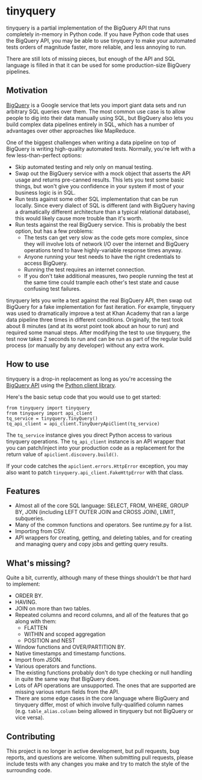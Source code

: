 # tinyquery
tinyquery is a partial implementation of the BigQuery API that runs completely
in-memory in Python code. If you have Python code that uses the BigQuery API,
you may be able to use tinyquery to make your automated tests orders of
magnitude faster, more reliable, and less annoying to run.

There are still lots of missing pieces, but enough of the API and SQL language
is filled in that it can be used for some production-size BigQuery pipelines.

## Motivation
[BigQuery](https://developers.google.com/bigquery/) is a Google service that
lets you import giant data sets and run arbitrary SQL queries over them. The
most common use case is to allow people to dig into their data manually using
SQL, but BigQuery also lets you build complex data pipelines entirely in SQL,
which has a number of advantages over other approaches like MapReduce.

One of the biggest challenges when writing a data pipeline on top of BigQuery
is writing high-quality automated tests. Normally, you're left with a few
less-than-perfect options:

* Skip automated testing and rely only on manual testing.
* Swap out the BigQuery service with a mock object that asserts the API usage
and returns pre-canned results. This lets you test some basic things, but won't
give you confidence in your system if most of your business logic is in SQL.
* Run tests against some other SQL implementation that can be run locally.
Since every dialect of SQL is different (and with BigQuery having a
dramatically different architecture than a typical relational database), this
would likely cause more trouble than it's worth.
* Run tests against the real BigQuery service. This is probably the best
option, but has a few problems:
    * The tests can get very slow as the code gets more complex, since they
    will involve lots of network I/O over the internet and BigQuery operations
    tend to have highly-variable response times anyway.
    * Anyone running your test needs to have the right credentials to access
    BigQuery.
    * Running the test requires an internet connection.
    * If you don't take additional measures, two people running the test at the
    same time could trample each other's test state and cause confusing test
    failures.

tinyquery lets you write a test against the real BigQuery API, then swap out
BigQuery for a fake implementation for fast iteration. For example, tinyquery
was used to dramatically improve a test at Khan Academy that ran a large data
pipeline three times in different conditions. Originally, the test took about 8
minutes (and at its worst point took about an hour to run) and required some
manual steps. After modifying the test to use tinyquery, the test now takes 2
seconds to run and can be run as part of the regular build process (or manually
by any developer) without any extra work.

## How to use
tinyquery is a drop-in replacement as long as you're accessing the
[BigQuery API](https://developers.google.com/bigquery/docs/developers_guide)
using the [Python client library](https://developers.google.com/api-client-library/python/).

Here's the basic setup code that you would use to get started:

    from tinyquery import tinyquery
    from tinyquery import api_client
    tq_service = tinyquery.TinyQuery()
    tq_api_client = api_client.TinyQueryApiClient(tq_service)

The `tq_service` instance gives you direct Python access to various tinyquery
operations. The `tq_api_client` instance is an API wrapper that you can
patch/inject into your production code as a replacement for the return value of
`apiclient.discovery.build()`.

If your code catches the `apiclient.errors.HttpError` exception, you may also
want to patch `tinyquery.api_client.FakeHttpError` with that class.

## Features

* Almost all of the core SQL language: SELECT, FROM, WHERE, GROUP BY, JOIN
(including LEFT OUTER JOIN and CROSS JOIN), LIMIT, subqueries.
* Many of the common functions and operators. See runtime.py for a list.
* Importing from CSV.
* API wrappers for creating, getting, and deleting tables, and for creating and
managing query and copy jobs and getting query results.

## What's missing?
Quite a bit, currently, although many of these things shouldn't be *that* hard
to implement:

* ORDER BY.
* HAVING.
* JOIN on more than two tables.
* Repeated columns and record columns, and all of the features that go along
with them:
    * FLATTEN
    * WITHIN and scoped aggregation
    * POSITION and NEST
* Window functions and OVER/PARTITION BY.
* Native timestamps and timestamp functions.
* Import from JSON.
* Various operators and functions.
* The existing functions probably don't do type checking or null handling in
quite the same way that BigQuery does.
* Lots of API operations are unsupported. The ones that are supported are
missing various return fields from the API.
* There are some edge cases in the core language where BigQuery and tinyquery
differ, most of which involve fully-qualified column names (e.g.
`table_alias.column` being allowed in tinyquery but not BigQuery or vice
versa).

## Contributing

This project is no longer in active development, but pull requests, bug
reports, and questions are welcome. When submitting pull requests, please
include tests with any changes you make and try to match the style of the
surrounding code.
